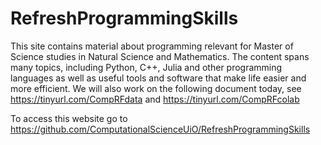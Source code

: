 # RefreshProgrammingSkills

This site contains material about programming relevant for Master of Science studies in Natural Science and Mathematics. The content spans many topics, including Python, C++, Julia and other programming languages as well as useful tools and software that make life easier and more efficient.
We will also work on the following document today, see https://tinyurl.com/CompRFdata and
https://tinyurl.com/CompRFcolab

To access this website go to https://github.com/ComputationalScienceUiO/RefreshProgrammingSkills
